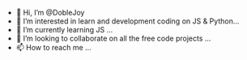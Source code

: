 - 👋 Hi, I’m @DobleJoy
- 👀 I’m interested in learn and development coding on JS & Python...
- 🌱 I’m currently learning JS  ...
- 💞️ I’m looking to collaborate on all the free code projects ...
- 📫 How to reach me ...

<!---
DobleJoy/DobleJoy is a ✨ special ✨ repository because its `README.md` (this file) appears on your GitHub profile.
You can click the Preview link to take a look at your changes.
--->
